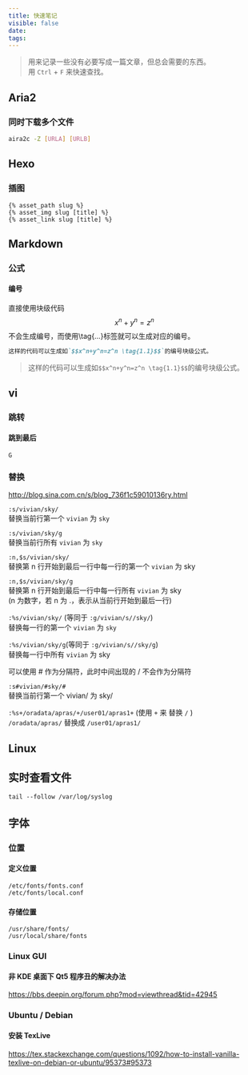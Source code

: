 ```yaml
---
title: 快速笔记
visible: false
date: 
tags:
---
```


> 用来记录一些没有必要写成一篇文章，但总会需要的东西。\
> 用 `Ctrl` + `F` 来快速查找。

<!-- more -->

## Aria2

### 同时下载多个文件

```bash
aira2c -Z [URLA] [URLB]
```

## Hexo

### 插图

    {% asset_path slug %}
    {% asset_img slug [title] %}
    {% asset_link slug [title] %}

## Markdown

### 公式

#### 编号

直接使用块级代码$$x^n+y^n=z^n$$不会生成编号，而使用\tag{...}标签就可以生成对应的编号。

```markdown
这样的代码可以生成如`$$x^n+y^n=z^n \tag{1.1}$$`的编号块级公式。
```

> 这样的代码可以生成如`$$x^n+y^n=z^n \tag{1.1}$$`的编号块级公式。

## vi

### 跳转

#### 跳到最后

    G

### 替换

<http://blog.sina.com.cn/s/blog_736f1c59010136ry.html>

`:s/vivian/sky/`\
替换当前行第一个 `vivian` 为 `sky`

`:s/vivian/sky/g`\
替换当前行所有 `vivian` 为 `sky`

`:n,$s/vivian/sky/`\
替换第 n 行开始到最后一行中每一行的第一个 `vivian` 为 sky

`:n,$s/vivian/sky/g`\
替换第 n 行开始到最后一行中每一行所有 `vivian` 为 sky\
(n 为数字，若 n 为 .，表示从当前行开始到最后一行)

`:%s/vivian/sky/` (等同于 `:g/vivian/s//sky/`)\
替换每一行的第一个 `vivian` 为 `sky`

`:%s/vivian/sky/g`(等同于 `:g/vivian/s//sky/g`)\
替换每一行中所有 `vivian` 为 sky

 
可以使用 # 作为分隔符，此时中间出现的 / 不会作为分隔符

`:s#vivian/#sky/#` \
替换当前行第一个 vivian/ 为 sky/

`:%s+/oradata/apras/+/user01/apras1+` (使用 `+` 来 替换 `/` )\
`/oradata/apras/` 替换成 `/user01/apras1/`

## Linux

## 实时查看文件

    tail --follow /var/log/syslog

## 字体
### 位置

#### 定义位置

    /etc/fonts/fonts.conf
    /etc/fonts/local.conf

#### 存储位置

    /usr/share/fonts/
    /usr/local/share/fonts
    

### Linux GUI
#### 非 KDE 桌面下 Qt5 程序丑的解决办法

<https://bbs.deepin.org/forum.php?mod=viewthread&tid=42945>

### Ubuntu / Debian

#### 安装 TexLive

<https://tex.stackexchange.com/questions/1092/how-to-install-vanilla-texlive-on-debian-or-ubuntu/95373#95373>
